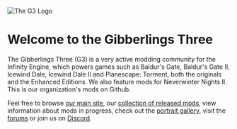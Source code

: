 ![The G3 Logo](https://gibberlings3.github.io/Documentation/readmes/style/g3_logo_2018.gif)

# Welcome to the Gibberlings Three

The Gibberlings Three (G3) is a very active modding community for the Infinity Engine, which powers games such as Baldur's Gate, Baldur's Gate II, Icewind Dale, 
Icewind Dale II and Planescape: Torment, both the originals and the Enhanced Editions. We also feature mods for Neverwinter Nights II. This is our organization's
mods on Github. 

Feel free to browse [our main site](https://www.gibberlings3.net/), our [collection of released mods](https://www.gibberlings3.net/files/categories/), view information about mods in progress, 
check out the [portrait gallery](https://www.gibberlings3.net/gallery/category/1-portrait-packs/), visit the [forums](https://www.gibberlings3.net/forums)
or join us on [Discord](https://discord.gg/yTzjMTb).
